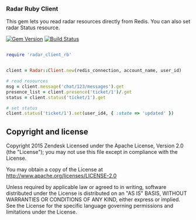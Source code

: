 ### Radar Ruby Client

This gem lets you read radar resources directly from Redis. You can also set radar Status resource.

[![Gem Version](https://badge.fury.io/rb/radar_client_rb.svg)](https://badge.fury.io/rb/radar_client_rb)
[![Build Status](https://travis-ci.org/zendesk/radar_client_rb.svg?branch=master)](https://travis-ci.org/zendesk/radar_client_rb)

```ruby

require 'radar_client_rb'


client = Radar::Client.new(redis_connection, account_name, user_id)

# read resources
msg = client.message('chat/123/messages').get
presence_list = client.presence('ticket/1')/.get
status = client.status('ticket/1').get

# set status
client.status('ticket/1').set(user_id4, { :state => 'updated' })

```

## Copyright and license
Copyright 2015 Zendesk
Licensed under the Apache License, Version 2.0 (the "License"); you may not use this file except in compliance with the License.

You may obtain a copy of the License at
http://www.apache.org/licenses/LICENSE-2.0

Unless required by applicable law or agreed to in writing, software distributed under the License is distributed on an "AS IS" BASIS, WITHOUT WARRANTIES OR CONDITIONS OF ANY KIND, either express or implied. See the License for the specific language governing permissions and limitations under the License.

